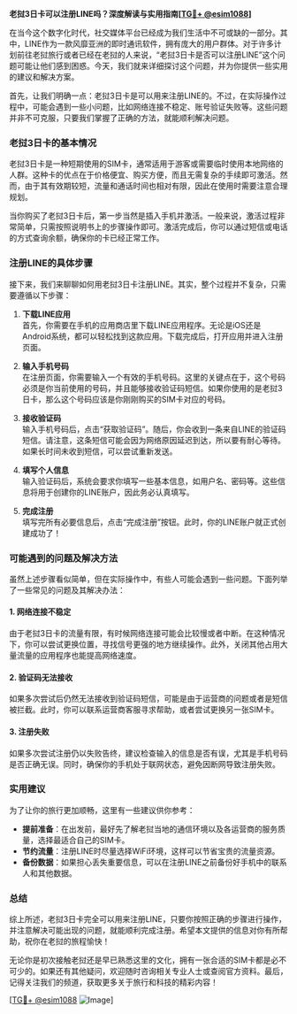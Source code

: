 **老挝3日卡可以注册LINE吗？深度解读与实用指南[[TG💪+ @esim1088](https://t.me/s/esim1088)]**

在当今这个数字化时代，社交媒体平台已经成为我们生活中不可或缺的一部分。其中，LINE作为一款风靡亚洲的即时通讯软件，拥有庞大的用户群体。对于许多计划前往老挝旅行或者已经在老挝的人来说，“老挝3日卡是否可以注册LINE”这个问题可能让他们感到困惑。今天，我们就来详细探讨这个问题，并为你提供一些实用的建议和解决方案。

首先，让我们明确一点：老挝3日卡是可以用来注册LINE的。不过，在实际操作过程中，可能会遇到一些小问题，比如网络连接不稳定、账号验证失败等。这些问题并非不可克服，只要我们掌握了正确的方法，就能顺利解决问题。

### 老挝3日卡的基本情况

老挝3日卡是一种短期使用的SIM卡，通常适用于游客或需要临时使用本地网络的人群。这种卡的优点在于价格便宜、购买方便，而且无需复杂的手续即可激活。然而，由于其有效期较短，流量和通话时间也相对有限，因此在使用时需要注意合理规划。

当你购买了老挝3日卡后，第一步当然是插入手机并激活。一般来说，激活过程非常简单，只需按照说明书上的步骤操作即可。激活完成后，你可以通过短信或电话的方式查询余额，确保你的卡已经正常工作。

### 注册LINE的具体步骤

接下来，我们来聊聊如何用老挝3日卡注册LINE。其实，整个过程并不复杂，只需要遵循以下步骤：

1. **下载LINE应用**  
   首先，你需要在手机的应用商店里下载LINE应用程序。无论是iOS还是Android系统，都可以轻松找到这款应用。下载完成后，打开应用并进入注册页面。

2. **输入手机号码**  
   在注册页面，你需要输入一个有效的手机号码。这里的关键点在于，这个号码必须是你当前使用的号码，并且能够接收验证码短信。如果你使用的是老挝3日卡，那么这个号码应该是你刚刚购买的SIM卡对应的号码。

3. **接收验证码**  
   输入手机号码后，点击“获取验证码”。随后，你会收到一条来自LINE的验证码短信。请注意，这条短信可能会因为网络原因延迟到达，所以要有耐心等待。如果长时间未收到短信，可以尝试重新发送。

4. **填写个人信息**  
   输入验证码后，系统会要求你填写一些基本信息，如用户名、密码等。这些信息将用于创建你的LINE账户，因此务必认真填写。

5. **完成注册**  
   填写完所有必要信息后，点击“完成注册”按钮。此时，你的LINE账户就正式创建成功了！

### 可能遇到的问题及解决方法

虽然上述步骤看似简单，但在实际操作中，有些人可能会遇到一些问题。下面列举了一些常见的问题及其解决办法：

#### 1. 网络连接不稳定
由于老挝3日卡的流量有限，有时候网络连接可能会比较慢或者中断。在这种情况下，你可以尝试更换位置，寻找信号更强的地方继续操作。此外，关闭其他占用大量流量的应用程序也能提高网络速度。

#### 2. 验证码无法接收
如果多次尝试后仍然无法接收到验证码短信，可能是由于运营商的问题或者是短信被拦截。此时，你可以联系运营商客服寻求帮助，或者尝试更换另一张SIM卡。

#### 3. 注册失败
如果多次尝试注册仍以失败告终，建议检查输入的信息是否有误，尤其是手机号码是否正确无误。同时，确保你的手机处于联网状态，避免因断网导致注册失败。

### 实用建议

为了让你的旅行更加顺畅，这里有一些建议供你参考：

- **提前准备**：在出发前，最好先了解老挝当地的通信环境以及各运营商的服务质量，选择最适合自己的SIM卡。
- **节约流量**：注册LINE时尽量选择WiFi环境，这样可以节省宝贵的流量资源。
- **备份数据**：如果担心丢失重要信息，可以在注册LINE之前备份好手机中的联系人和其他数据。

### 总结

综上所述，老挝3日卡完全可以用来注册LINE，只要你按照正确的步骤进行操作，并注意解决可能出现的问题，就能顺利完成注册。希望本文提供的信息对你有所帮助，祝你在老挝的旅程愉快！

无论你是初次接触老挝还是早已熟悉这里的文化，拥有一张合适的SIM卡都是必不可少的。如果还有其他疑问，欢迎随时咨询相关专业人士或查阅官方资料。最后，记得关注我们的频道，获取更多关于旅行和科技的精彩内容！

[[TG💪+ @esim1088](https://t.me/s/esim1088) ![Image](https://i.postimg.cc/4NQfJmqS/Snipaste-2025-05-13-00-14-12.png)]